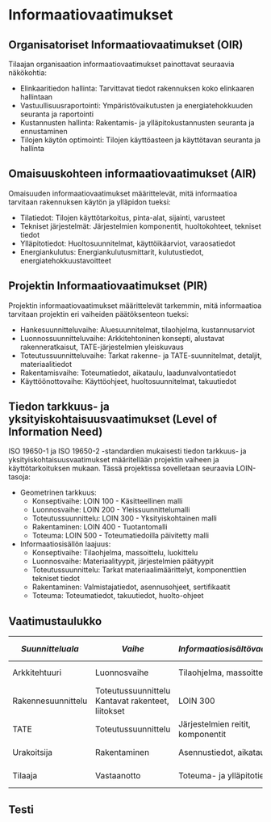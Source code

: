 # Informaatiovaatimukset

## Organisatoriset Informaatiovaatimukset (OIR)

Tilaajan organisaation informaatiovaatimukset painottavat seuraavia näkökohtia:

- Elinkaaritiedon hallinta: Tarvittavat tiedot rakennuksen koko elinkaaren hallintaan
- Vastuullisuusraportointi: Ympäristövaikutusten ja energiatehokkuuden seuranta ja raportointi
- Kustannusten hallinta: Rakentamis- ja ylläpitokustannusten seuranta ja ennustaminen
- Tilojen käytön optimointi: Tilojen käyttöasteen ja käyttötavan seuranta ja hallinta

## Omaisuuskohteen informaatiovaatimukset (AIR)

Omaisuuden informaatiovaatimukset määrittelevät, mitä informaatioa tarvitaan rakennuksen käytön ja ylläpidon tueksi:

- Tilatiedot: Tilojen käyttötarkoitus, pinta-alat, sijainti, varusteet
- Tekniset järjestelmät: Järjestelmien komponentit, huoltokohteet, tekniset tiedot
- Ylläpitotiedot: Huoltosuunnitelmat, käyttöikäarviot, varaosatiedot
- Energiankulutus: Energiankulutusmittarit, kulutustiedot, energiatehokkuustavoitteet

## Projektin Informaatiovaatimukset (PIR)

Projektin informaatiovaatimukset määrittelevät tarkemmin, mitä informaatioa tarvitaan projektin eri vaiheiden päätöksenteon tueksi:

- Hankesuunnitteluvaihe: Aluesuunnitelmat, tilaohjelma, kustannusarviot
- Luonnossuunnitteluvaihe: Arkkitehtoninen konsepti, alustavat rakenneratkaisut, TATE-järjestelmien yleiskuvaus
- Toteutussuunnitteluvaihe: Tarkat rakenne- ja TATE-suunnitelmat, detaljit, materiaalitiedot
- Rakentamisvaihe: Toteumatiedot, aikataulu, laadunvalvontatiedot
- Käyttöönottovaihe: Käyttöohjeet, huoltosuunnitelmat, takuutiedot

## Tiedon tarkkuus- ja yksityiskohtaisuusvaatimukset (Level of Information Need)

ISO 19650-1 ja ISO 19650-2 -standardien mukaisesti tiedon tarkkuus- ja yksityiskohtaisuusvaatimukset määritellään projektin vaiheen ja käyttötarkoituksen mukaan. Tässä projektissa sovelletaan seuraavia LOIN-tasoja:

- Geometrinen tarkkuus:
	- Konseptivaihe: LOIN 100 - Käsitteellinen malli
	- Luonnosvaihe: LOIN 200 - Yleissuunnittelumalli
	- Toteutussuunnittelu: LOIN 300 - Yksityiskohtainen malli
	- Rakentaminen: LOIN 400 - Tuotantomalli
	- Toteuma: LOIN 500 - Toteumatiedoilla päivitetty malli
- Informaatiosisällön laajuus:
	- Konseptivaihe: Tilaohjelma, massoittelu, luokittelu
	- Luonnosvaihe: Materiaalityypit, järjestelmien päätyypit
	- Toteutussuunnittelu: Tarkat materiaalimäärittelyt, komponenttien tekniset tiedot
	- Rakentaminen: Valmistajatiedot, asennusohjeet, sertifikaatit
	- Toteuma: Toteumatiedot, takuutiedot, huolto-ohjeet
	
## Vaatimustaulukko

|*Suunnitteluala*|*Vaihe*|*Informaatiosisältövaatimus*|*LOIN-taso*|*Formaatti*|*Vastuutaho*|
|----------------|-------|----------------------------|-----------|-----------|------------|
|Arkkitehtuuri|Luonnosvaihe|Tilaohjelma, massoittelu|LOIN 200|IFC 4|Pääsuunnittelija|
|Rakennesuunnittelu|Toteutussuunnittelu	Kantavat rakenteet, liitokset|LOIN 300|IFC 4|Rakennesuunnittelija|
|TATE|Toteutussuunnittelu|Järjestelmien reitit, komponentit|LOIN 300|IFC 4|TATE-suunnittelija|
|Urakoitsija|Rakentaminen|Asennustiedot, aikataulut|LOIN 400|IFC 4, BCF|Pääurakoitsija|
|Tilaaja|Vastaanotto|Toteuma- ja ylläpitotiedot|LOIN 500|IFC 4, COBie|Tilaaja/Ylläpito|

## Testi
